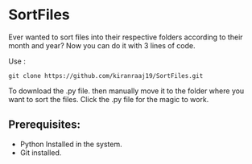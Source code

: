 # SortFiles
Ever wanted to sort files into their respective folders according to their month and year? Now you can do it with 3 lines of code.


Use :
```
git clone https://github.com/kiranraaj19/SortFiles.git 
```
To download the .py file. then manually move it to the folder where you want to sort the files. Click the .py file for the magic to work.

## Prerequisites:

- Python Installed in the system.
- Git installed.
